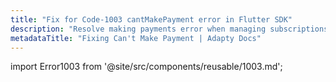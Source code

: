```yaml
---
title: "Fix for Code-1003 cantMakePayment error in Flutter SDK"
description: "Resolve making payments error when managing subscriptions in Adapty."
metadataTitle: "Fixing Can't Make Payment | Adapty Docs"
---
```


import Error1003 from '@site/src/components/reusable/1003.md';

<Error1003 />
